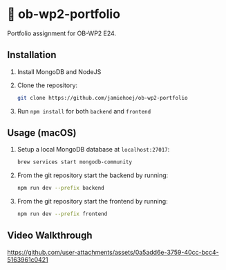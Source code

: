 # 🐸 ob-wp2-portfolio

Portfolio assignment for OB-WP2 E24.

## Installation

1. Install MongoDB and NodeJS
2. Clone the repository:

   ```bash
   git clone https://github.com/jamiehoej/ob-wp2-portfolio
   ```

3. Run `npm install` for both `backend` and `frontend`

## Usage (macOS)

1. Setup a local MongoDB database at `localhost:27017`:

   ```bash
   brew services start mongodb-community
   ```

2. From the git repository start the backend by running:

   ```bash
   npm run dev --prefix backend
   ```

3. From the git repository start the frontend by running:

   ```bash
   npm run dev --prefix frontend
   ```

## Video Walkthrough

https://github.com/user-attachments/assets/0a5add6e-3759-40cc-bcc4-5163961c0421
